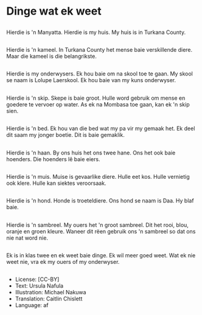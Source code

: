 # Dinge wat ek weet

##
Hierdie is 'n Manyatta.
Hierdie is my huis.
My huis is in Turkana
County.

##
Hierdie is 'n kameel.
In Turkana County het
mense baie verskillende
diere.
Maar die kameel is die
belangrikste.

##
Hierdie is my
onderwysers.
Ek hou baie om na
skool toe te gaan.
My skool se naam is
Lolupe Laerskool.
Ek hou baie van my
kuns onderwyser.

##
Hierdie is 'n skip.
Skepe is baie groot.
Hulle word gebruik om
mense en goedere te
vervoer op water.
As ek na Mombasa toe
gaan, kan ek 'n skip
sien.

##
Hierdie is 'n bed.
Ek hou van die bed wat
my pa vir my gemaak
het.
Ek deel dit saam my
jonger boetie.
Dit is baie gemaklik.

##
Hierdie is 'n haan.
By ons huis het ons
twee hane.
Ons het ook baie
hoenders.
Die hoenders lê baie
eiers.

##
Hierdie is 'n muis.
Muise is gevaarlike
diere.
Hulle eet kos.
Hulle vernietig ook
klere.
Hulle kan siektes
veroorsaak.

##
Hierdie is 'n hond.
Honde is troeteldiere.
Ons hond se naam is
Daa.
Hy blaf baie.

##
Hierdie is 'n sambreel.
My ouers het 'n groot
sambreel.
Dit het rooi, blou,
oranje en groen kleure.
Waneer dit rëen gebruik
ons 'n sambreel so dat
ons nie nat word nie.

##
Ek is in klas twee en ek weet baie dinge.
Ek wil meer goed weet.
Wat ek nie weet nie, vra ek my ouers of my
onderwyser.

##
* License: [CC-BY]
* Text: Ursula Nafula
* Illustration: Michael Nakuwa
* Translation: Caitlin Chislett
* Language: af
